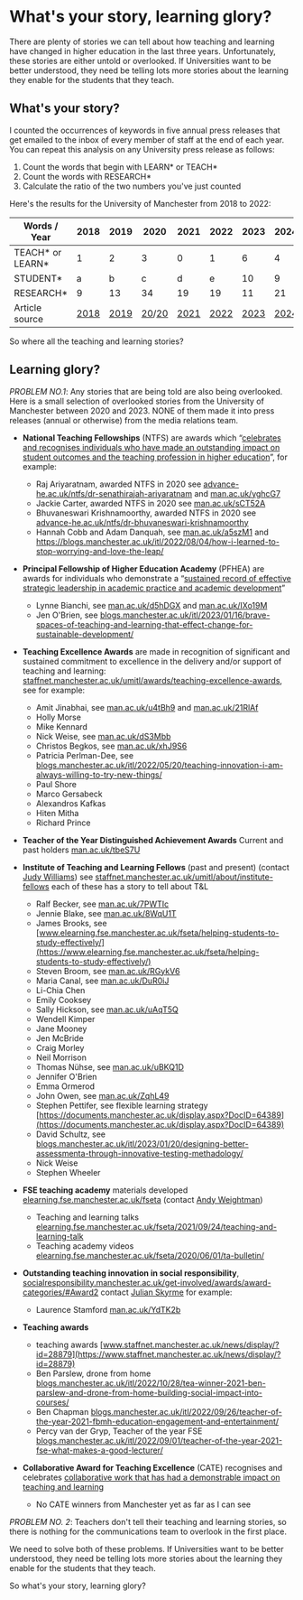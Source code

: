 # What's your story, learning glory?

There are plenty of stories we can tell about how teaching and learning have changed in higher education in the last three years. Unfortunately, these stories are either untold or overlooked. If Universities want to be better understood, they need be telling lots more stories about the learning they enable for the students that they teach.

## What's your story?

I counted the occurrences of keywords in five annual press releases that get emailed to the inbox of every member of staff at the end of each year. You can repeat this analysis on any University press release as follows:

1. Count the words that begin with LEARN* or TEACH*
1. Count the words with RESEARCH*
1. Calculate the ratio of the two numbers you've just counted

Here's the results for the University of Manchester from 2018 to 2022:

| Words / Year               |2018        |2019       | 2020      |2021       |2022       |2023       |2024       |
| -------------------------- | ---------- |---------- |---------- |---------- |---------- |---------- |---------- |
| TEACH* or LEARN*          | 1           |2          |3          |0          |1          |  6        | 4         |
| STUDENT*                  | a           |b          |c          |d          |e          | 10        | 9         |
| RESEARCH*                 | 9           |13         |34         |19         |19         | 11        | 21        |
| Article source            | [2018](https://www.manchester.ac.uk/discover/news/2018-review-year/)               |[2019](https://www.manchester.ac.uk/discover/news/the-2019-review-of-the-year/)           | [20](https://www.manchester.ac.uk/discover/news/the-2020-review-of-the-year---part-one/)/[20](https://www.manchester.ac.uk/discover/news/the-2020-review-of-the-year---part-two/)       | [2021](https://www.manchester.ac.uk/discover/news/the-2021-review-of-the-year/)         | [2022](https://github.com/dullhunk/cdyf/issues/985)        | [2023](https://github.com/dullhunk/cdyf/issues/984) |[2024](https://github.com/dullhunk/cdyf/issues/983) |

<!--
for Matthew Moth, appointed as Director of Communications May 2021
https://www.staffnet.manchester.ac.uk/news/display/?id=26307
-->


So where all the teaching and learning stories?

## Learning glory?

*PROBLEM NO.1*: Any stories that are being told are also being overlooked. Here is a small selection of overlooked stories from the University of Manchester between 2020 and 2023. NONE of them made it into press releases (annual or otherwise) from the media relations team.


* **National Teaching Fellowships** (NTFS) are awards which “[celebrates and recognises individuals who have made an outstanding impact on student outcomes and the teaching profession in higher education](https://www.advance-he.ac.uk/awards/teaching-excellence-awards/national-teaching-fellowship)”, for example:
   + Raj Ariyaratnam, awarded NTFS in 2020 see [advance-he.ac.uk/ntfs/dr-senathirajah-ariyaratnam](https://www.advance-he.ac.uk/ntfs/dr-senathirajah-ariyaratnam) and [man.ac.uk/yghcG7](http://man.ac.uk/yghcG7)
   + Jackie Carter, awarded NTFS in 2020 see [man.ac.uk/sCT52A](http://man.ac.uk/sCT52A)
   + Bhuvaneswari Krishnamoorthy, awarded NTFS in 2020 see [advance-he.ac.uk/ntfs/dr-bhuvaneswari-krishnamoorthy](https://www.advance-he.ac.uk/ntfs/dr-bhuvaneswari-krishnamoorthy)
   + Hannah Cobb and Adam Danquah, see [man.ac.uk/a5szM1](http://man.ac.uk/a5szM1) and https://blogs.manchester.ac.uk/itl/2022/08/04/how-i-learned-to-stop-worrying-and-love-the-leap/

* **Principal Fellowship of Higher Education Academy** (PFHEA) are awards for individuals who demonstrate a “[sustained record of effective strategic leadership in academic practice and academic development](https://www.advance-he.ac.uk/fellowship/principal-fellowship)”
    + Lynne Bianchi, see [man.ac.uk/d5hDGX](http://man.ac.uk/d5hDGX) and [man.ac.uk/IXo19M](http://man.ac.uk/IXo19M)
    + Jen O'Brien, see [blogs.manchester.ac.uk/itl/2023/01/16/brave-spaces-of-teaching-and-learning-that-effect-change-for-sustainable-development/](https://blogs.manchester.ac.uk/itl/2023/01/16/brave-spaces-of-teaching-and-learning-that-effect-change-for-sustainable-development/)
* **Teaching Excellence Awards** are made in recognition of significant and sustained commitment to excellence in the delivery and/or support of teaching and learning: [staffnet.manchester.ac.uk/umitl/awards/teaching-excellence-awards](https://www.staffnet.manchester.ac.uk/umitl/awards/teaching-excellence-awards/), see for example:
    + Amit Jinabhai, see [man.ac.uk/u4tBh9](http://man.ac.uk/u4tBh9) and [man.ac.uk/21RlAf](http://man.ac.uk/21RlAf)
    + Holly Morse
    + Mike Kennard
    + Nick Weise, see [man.ac.uk/dS3Mbb](http://man.ac.uk/dS3Mbb)
    + Christos Begkos, see [man.ac.uk/xhJ9S6](http://man.ac.uk/xhJ9S6)
    + Patricia Perlman-Dee, see [blogs.manchester.ac.uk/itl/2022/05/20/teaching-innovation-i-am-always-willing-to-try-new-things/](https://blogs.manchester.ac.uk/itl/2022/05/20/teaching-innovation-i-am-always-willing-to-try-new-things/)
    + Paul Shore
    + Marco Gersabeck
    + Alexandros Kafkas
    + Hiten Mitha
    + Richard Prince
* **Teacher of the Year Distinguished Achievement Awards** Current and past holders [man.ac.uk/tbeS7U](http://man.ac.uk/tbeS7U)
*  **Institute of Teaching and Learning Fellows** (past and present) (contact [Judy Williams](https://www.research.manchester.ac.uk/portal/judy.williams.html)) see  [staffnet.manchester.ac.uk/umitl/about/institute-fellows](https://www.staffnet.manchester.ac.uk/umitl/about/institute-fellows/) each of these has a story to tell about T&L
    + Ralf Becker, see [man.ac.uk/7PWTIc](http://man.ac.uk/7PWTIc)
    + Jennie Blake, see [man.ac.uk/8WqU1T](http://man.ac.uk/8WqU1T)
    + James Brooks, see [www.elearning.fse.manchester.ac.uk/fseta/helping-students-to-study-effectively/](https://www.elearning.fse.manchester.ac.uk/fseta/helping-students-to-study-effectively/)
    + Steven Broom, see [man.ac.uk/RGykV6](http://man.ac.uk/RGykV6)
    + Maria Canal, see [man.ac.uk/DuR0iJ](http://man.ac.uk/DuR0iJ)
    + Li-Chia Chen
    + Emily Cooksey
    + Sally Hickson, see [man.ac.uk/uAqT5Q](http://man.ac.uk/uAqT5Q)
    + Wendell Kimper
    + Jane Mooney
    + Jen McBride
    + Craig Morley
    + Neil Morrison
    + Thomas Nühse, see [man.ac.uk/uBKQ1D](http://man.ac.uk/uBKQ1D)
    + Jennifer O'Brien
    + Emma Ormerod
    + John Owen, see [man.ac.uk/ZqhL49](http://man.ac.uk/ZqhL49)
    + Stephen Pettifer, see flexible learning strategy [https://documents.manchester.ac.uk/display.aspx?DocID=64389](https://documents.manchester.ac.uk/display.aspx?DocID=64389)
    + David Schultz, see [blogs.manchester.ac.uk/itl/2023/01/20/designing-better-assessmenta-through-innovative-testing-methadology/](https://blogs.manchester.ac.uk/itl/2023/01/20/designing-better-assessmenta-through-innovative-testing-methadology/)
    + Nick Weise
    + Stephen Wheeler
*  **FSE teaching academy** materials developed [elearning.fse.manchester.ac.uk/fseta](https://www.elearning.fse.manchester.ac.uk/fseta/) (contact [Andy Weightman](https://www.research.manchester.ac.uk/portal/andrew.weightman.html))
    + Teaching and learning talks [elearning.fse.manchester.ac.uk/fseta/2021/09/24/teaching-and-learning-talk](https://www.elearning.fse.manchester.ac.uk/fseta/2021/09/24/teaching-and-learning-talk/)
    + Teaching academy videos [elearning.fse.manchester.ac.uk/fseta/2020/06/01/ta-bulletin/](https://www.elearning.fse.manchester.ac.uk/fseta/2020/06/01/ta-bulletin/)
*  **Outstanding teaching innovation in social responsibility**, [socialresponsibility.manchester.ac.uk/get-involved/awards/award-categories/#Award2](http://www.socialresponsibility.manchester.ac.uk/get-involved/awards/award-categories/#Award2) contact [Julian Skyrme](https://www.julianskyrme.com/contact) for example:
    + Laurence Stamford [man.ac.uk/YdTK2b](http://man.ac.uk/YdTK2b)

* **Teaching awards**
    + teaching awards [www.staffnet.manchester.ac.uk/news/display/?id=28879](https://www.staffnet.manchester.ac.uk/news/display/?id=28879)
    + Ben Parslew, drone from home [blogs.manchester.ac.uk/itl/2022/10/28/tea-winner-2021-ben-parslew-and-drone-from-home-building-social-impact-into-courses/](https://blogs.manchester.ac.uk/itl/2022/10/28/tea-winner-2021-ben-parslew-and-drone-from-home-building-social-impact-into-courses/)
    + Ben Chapman [blogs.manchester.ac.uk/itl/2022/09/26/teacher-of-the-year-2021-fbmh-education-engagement-and-entertainment/](https://blogs.manchester.ac.uk/itl/2022/09/26/teacher-of-the-year-2021-fbmh-education-engagement-and-entertainment/)
    + Percy van der Gryp, Teacher of the year FSE [blogs.manchester.ac.uk/itl/2022/09/01/teacher-of-the-year-2021-fse-what-makes-a-good-lecturer/](https://blogs.manchester.ac.uk/itl/2022/09/01/teacher-of-the-year-2021-fse-what-makes-a-good-lecturer/)

* **Collaborative Award for Teaching Excellence** (CATE) recognises and celebrates [collaborative work that has had a demonstrable impact on teaching and learning](https://www.advance-he.ac.uk/awards/teaching-excellence-awards/collaborative-award-for-teaching-excellence)
    +  No CATE winners from Manchester yet as far as I can see

*PROBLEM NO. 2*: Teachers don't tell their teaching and learning stories, so there is nothing for the communications team to overlook in the first place.

We need to solve both of these problems. If Universities want to be better understood, they need be telling lots more stories about the learning they enable for the students that they teach.

So what's your story, learning glory?

<!--
### Jekyll Themes

Your Pages site will use the layout and styles from the Jekyll theme you have selected in your [repository settings](https://github.com/dullhunk/teaching-and-learning/settings/pages). The name of this theme is saved in the Jekyll `_config.yml` configuration file.

### Support or Contact

Having trouble with Pages? Check out our [documentation](https://docs.github.com/categories/github-pages-basics/) or [contact support](https://support.github.com/contact) and we’ll help you sort it out.-->

